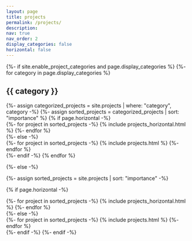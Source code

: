 ```yaml
---
layout: page
title: projects
permalink: /projects/
description: 
nav: true
nav_order: 2
display_categories: false
horizontal: false
---
```


<!-- pages/projects.md -->
<div class="projects">
{%- if site.enable_project_categories and page.display_categories %}
  <!-- Display categorized projects -->
  {%- for category in page.display_categories %}
  <h2 class="category">{{ category }}</h2>
  {%- assign categorized_projects = site.projects | where: "category", category -%}
  {%- assign sorted_projects = categorized_projects | sort: "importance" %}
  <!-- Generate cards for each project -->
  {% if page.horizontal -%}
  <div class="container">
    <div class="row row-cols">
    {%- for project in sorted_projects -%}
      {% include projects_horizontal.html %}
    {%- endfor %}
    </div>
  </div>
  {%- else -%}
  <div class="grid">
    {%- for project in sorted_projects -%}
      {% include projects.html %}
    {%- endfor %}
  </div>
  {%- endif -%}
  {% endfor %}

{%- else -%}
<!-- Display projects without categories -->
  {%- assign sorted_projects = site.projects | sort: "importance" -%}
  <!-- Generate cards for each project -->
  {% if page.horizontal -%}
  <div class="container">
    <div class="row row-cols">
    {%- for project in sorted_projects -%}
      {% include projects_horizontal.html %}
    {%- endfor %}
    </div>
  </div>
  {%- else -%}
  <div class="grid">
    {%- for project in sorted_projects -%}
      {% include projects.html %}
    {%- endfor %}
  </div>
  {%- endif -%}
{%- endif -%}
</div>

<!--
---
layout: page
title: Supersymmetric black holes
description: This project focuses on studying supersymmetric (SUSY) black holes at long times. The [short paper](https://arxiv.org/abs/2207.00407) gives a summary of the analysis. The [more technical paper](https://arxiv.org/abs/2207.00407) gives a detailed account of the project.
---
-->

<!--
---
layout: page
title: Unruh effect analogue in coupled harmonic oscillator systems
description: The goal of this project is to demonstrate that the difficulty of detecting Unruh radiation in Minkowski spacetime can be overcome by using a mathematically analogous system to model it. In this way, we are able to measure the effect in a different setting while still accounting for the system’s most basic features. We show that the necessary system can be found by considering a pair of coupled optical cavities. We outline how detection of radiation is to be performed in both systems, and how the two processes are related to each other.
redirect: /assets/pdf/Rozenberg_Liza_Fall_JP.pdf
---
-->
